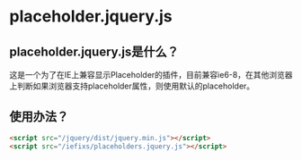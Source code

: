 # placeholder.jquery.js


## placeholder.jquery.js是什么？

这是一个为了在IE上兼容显示Placeholder的插件，目前兼容ie6-8，在其他浏览器上判断如果浏览器支持placeholder属性，则使用默认的placeholder。



## 使用办法？

```html
<script src="/jquery/dist/jquery.min.js"></script>
<script src="/iefixs/placeholders.jquery.js"></script>
```
